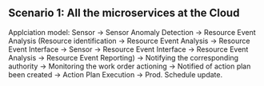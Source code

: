 ## Scenario 1: All the microservices at the Cloud

Applciation model: Sensor -> Sensor Anomaly Detection -> Resource Event Analysis (Resource identification -> Resource Event Analysis -> Resource Event Interface -> Sensor -> Resource Event Interface -> Resource Event Analysis -> Resource Event Reporting) -> Notifying the corresponding authority -> Monitoring the work order actioning -> Notified of action plan been created -> Action Plan Execution -> Prod. Schedule update.
